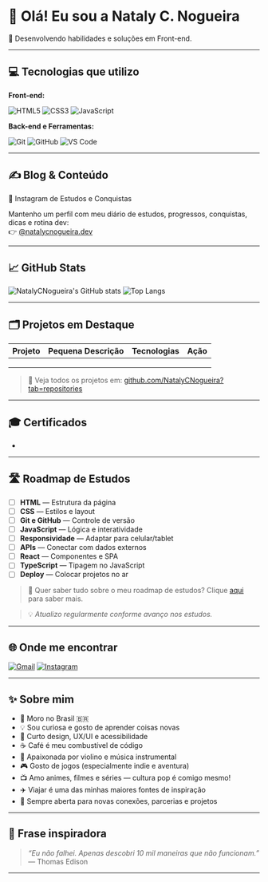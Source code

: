 # 👋 Olá! Eu sou a Nataly C. Nogueira

🚀 Desenvolvendo habilidades e soluções em Front-end.

---

## 💻 Tecnologias que utilizo

**Front-end:**

![HTML5](https://img.shields.io/badge/HTML5-E34F26?style=flat&logo=html5&logoColor=white)
![CSS3](https://img.shields.io/badge/CSS3-1572B6?style=flat&logo=css3&logoColor=white)
![JavaScript](https://img.shields.io/badge/JavaScript-F7DF1E?style=flat&logo=javascript&logoColor=black)

**Back-end e Ferramentas:**

![Git](https://img.shields.io/badge/Git-F05032?style=flat&logo=git&logoColor=white)
![GitHub](https://img.shields.io/badge/GitHub-181717?style=flat&logo=github&logoColor=white)
![VS Code](https://img.shields.io/badge/VS_Code-007ACC?style=flat&logo=visual-studio-code&logoColor=white)

---

## ✍️ Blog & Conteúdo

📸 Instagram de Estudos e Conquistas

Mantenho um perfil com meu diário de estudos, progressos, conquistas, dicas e rotina dev:  
👉 [@natalycnogueira.dev](https://instagram.com/natalycnogueira.dev)

---

## 📈 GitHub Stats

![NatalyCNogueira's GitHub stats](https://github-readme-stats.vercel.app/api?username=NatalyCNogueira&show_icons=true&theme=radical)
![Top Langs](https://github-readme-stats.vercel.app/api/top-langs/?username=NatalyCNogueira&layout=compact&theme=radical)

---

## 🗂 Projetos em Destaque

| Projeto | Pequena Descrição | Tecnologias | Ação |
|--------|------------|--------------|-------|
|  |  |  |  |
|  |  |  |  |
|  |  |  |  |

> 🔗 Veja todos os projetos em: [github.com/NatalyCNogueira?tab=repositories](https://github.com/NatalyCNogueira?tab=repositories)

---

## 🎓 Certificados

-

---

## 🛣️ Roadmap de Estudos
<!-- Para marcar como concluído colocar um X -->

- [ ] **HTML** — Estrutura da página
- [ ] **CSS** — Estilos e layout
- [ ] **Git e GitHub** — Controle de versão
- [ ] **JavaScript** — Lógica e interatividade
- [ ] **Responsividade** — Adaptar para celular/tablet
- [ ] **APIs** — Conectar com dados externos
- [ ] **React** — Componentes e SPA
- [ ] **TypeScript** — Tipagem no JavaScript
- [ ] **Deploy** — Colocar projetos no ar

> 📌 Quer saber tudo sobre o meu roadmap de estudos? Clique [aqui](https://gist.github.com/seu-usuario/ID-do-gist) para saber mais.

> 💡 *Atualizo regularmente conforme avanço nos estudos.*

---

## 🌐 Onde me encontrar

[![Gmail](https://img.shields.io/badge/Gmail-D14836?style=flat&logo=gmail&logoColor=white)](mailto:natalycnogueira@gmail.com)
[![Instagram](https://img.shields.io/badge/Instagram-E4405F?style=flat&logo=instagram&logoColor=white)](https://instagram.com/natalycnogueira)
<!-- [![Portfólio](https://img.shields.io/badge/Portfólio-000?style=flat&logo=vercel&logoColor=white)](https://natalycnogueira.vercel.app) -->

---

## ✨ Sobre mim

- 📍 Moro no Brasil 🇧🇷
- 💡 Sou curiosa e gosto de aprender coisas novas
- 🎨 Curto design, UX/UI e acessibilidade
- ☕ Café é meu combustível de código
- 🎻 Apaixonada por violino e música instrumental
- 🎮 Gosto de jogos (especialmente indie e aventura)
- 📺 Amo animes, filmes e séries — cultura pop é comigo mesmo!
- ✈️ Viajar é uma das minhas maiores fontes de inspiração
- 💬 Sempre aberta para novas conexões, parcerias e projetos

---

## 💭 Frase inspiradora

> _“Eu não falhei. Apenas descobri 10 mil maneiras que não funcionam.”_ — Thomas Edison

---
